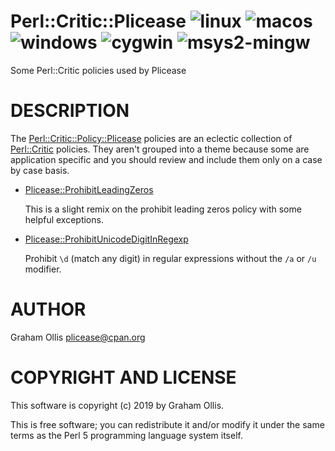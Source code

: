 # Perl::Critic::Plicease ![linux](https://github.com/uperl/Perl-Critic-Plicease/workflows/linux/badge.svg) ![macos](https://github.com/uperl/Perl-Critic-Plicease/workflows/macos/badge.svg) ![windows](https://github.com/uperl/Perl-Critic-Plicease/workflows/windows/badge.svg) ![cygwin](https://github.com/uperl/Perl-Critic-Plicease/workflows/cygwin/badge.svg) ![msys2-mingw](https://github.com/uperl/Perl-Critic-Plicease/workflows/msys2-mingw/badge.svg)

Some Perl::Critic policies used by Plicease

# DESCRIPTION

The [Perl::Critic::Policy::Plicease](https://metacpan.org/pod/Perl::Critic::Policy::Plicease) policies are an eclectic collection of
[Perl::Critic](https://metacpan.org/pod/Perl::Critic) policies.  They aren't grouped into a theme because some are
application specific and you should review and include them only on a case by
case basis.

- [Plicease::ProhibitLeadingZeros](https://metacpan.org/pod/Perl::Critic::Policy::Plicease::ProhibitLeadingZeros)

    This is a slight remix on the prohibit leading zeros policy with some helpful exceptions.

- [Plicease::ProhibitUnicodeDigitInRegexp](https://metacpan.org/pod/Perl::Critic::Policy::Plicease::ProhibitUnicodeDigitInRegexp)

    Prohibit `\d` (match any digit) in regular expressions without the `/a` or `/u` modifier.

# AUTHOR

Graham Ollis <plicease@cpan.org>

# COPYRIGHT AND LICENSE

This software is copyright (c) 2019 by Graham Ollis.

This is free software; you can redistribute it and/or modify it under
the same terms as the Perl 5 programming language system itself.
